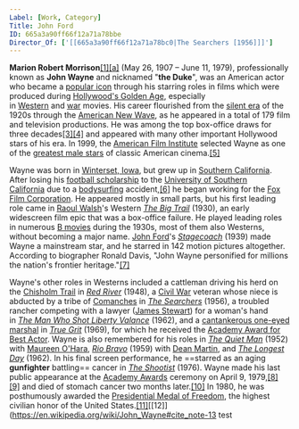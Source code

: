 ```yaml
---
Label: [Work, Category]
Title: John Ford
ID: 665a3a90ff66f12a71a78bbe
Director_Of: ['[[665a3a90ff66f12a71a78bc0|The Searchers [1956]]]']
---
```


**Marion Robert Morrison**[[1]](https://en.wikipedia.org/wiki/John_Wayne#cite_note-1)[[a]](https://en.wikipedia.org/wiki/John_Wayne#cite_note-3) (May 26, 1907 – June 11, 1979), professionally known as **John Wayne** and nicknamed "**the Duke**", was an American actor who became a [popular icon](https://en.wikipedia.org/wiki/Popular_icon "Popular icon") through his starring roles in films which were produced during [Hollywood's Golden Age](https://en.wikipedia.org/wiki/Hollywood%27s_Golden_Age "Hollywood's Golden Age"), especially in [Western](https://en.wikipedia.org/wiki/Western_film "Western film") and [war](https://en.wikipedia.org/wiki/War_film "War film") movies. His career flourished from the [silent era](https://en.wikipedia.org/wiki/Silent_era "Silent era") of the 1920s through the [American New Wave](https://en.wikipedia.org/wiki/American_New_Wave "American New Wave"), as he appeared in a total of 179 film and television productions. He was among the top box-office draws for three decades[[3]](https://en.wikipedia.org/wiki/John_Wayne#cite_note-numbers-4)[[4]](https://en.wikipedia.org/wiki/John_Wayne#cite_note-5) and appeared with many other important Hollywood stars of his era. In 1999, the [American Film Institute](https://en.wikipedia.org/wiki/American_Film_Institute "American Film Institute") selected Wayne as one of the [greatest male stars](https://en.wikipedia.org/wiki/AFI%27s_100_Years...100_Stars "AFI's 100 Years...100 Stars") of classic American cinema.[[5]](https://en.wikipedia.org/wiki/John_Wayne#cite_note-6)

Wayne was born in [Winterset, Iowa](https://en.wikipedia.org/wiki/Winterset,_Iowa "Winterset, Iowa"), but grew up in [Southern California](https://en.wikipedia.org/wiki/Southern_California "Southern California"). After losing his [football scholarship](https://en.wikipedia.org/wiki/Athletic_scholarship "Athletic scholarship") to the [University of Southern California](https://en.wikipedia.org/wiki/University_of_Southern_California "University of Southern California") due to a [bodysurfing](https://en.wikipedia.org/wiki/Bodysurfing "Bodysurfing") accident,[[6]](https://en.wikipedia.org/wiki/John_Wayne#cite_note-FOOTNOTERobertsOlson199563%E2%80%9364-7) he began working for the [Fox Film Corporation](https://en.wikipedia.org/wiki/20th_Century_Fox "20th Century Fox"). He appeared mostly in small parts, but his first leading role came in [Raoul Walsh](https://en.wikipedia.org/wiki/Raoul_Walsh "Raoul Walsh")'s Western _[The Big Trail](https://en.wikipedia.org/wiki/The_Big_Trail "The Big Trail")_ (1930), an early widescreen film epic that was a box-office failure. He played leading roles in numerous [B movies](https://en.wikipedia.org/wiki/B_movie "B movie") during the 1930s, most of them also Westerns, without becoming a major name. [John Ford](https://en.wikipedia.org/wiki/John_Ford "John Ford")'s _[Stagecoach](https://en.wikipedia.org/wiki/Stagecoach_(1939_film) "Stagecoach (1939 film)")_ (1939) made Wayne a mainstream star, and he starred in 142 motion pictures altogether. According to biographer Ronald Davis, "John Wayne personified for millions the nation's frontier heritage."[[7]](https://en.wikipedia.org/wiki/John_Wayne#cite_note-8)

Wayne's other roles in Westerns included a cattleman driving his herd on the [Chisholm Trail](https://en.wikipedia.org/wiki/Chisholm_Trail "Chisholm Trail") in _[Red River](https://en.wikipedia.org/wiki/Red_River_(1948_film) "Red River (1948 film)")_ (1948), a [Civil War](https://en.wikipedia.org/wiki/American_Civil_War "American Civil War") veteran whose niece is abducted by a tribe of [Comanches](https://en.wikipedia.org/wiki/Comanche "Comanche") in _[The Searchers](https://en.wikipedia.org/wiki/The_Searchers "The Searchers")_ (1956), a troubled rancher competing with a lawyer ([James Stewart](https://en.wikipedia.org/wiki/James_Stewart "James Stewart")) for a woman's hand in _[The Man Who Shot Liberty Valance](https://en.wikipedia.org/wiki/The_Man_Who_Shot_Liberty_Valance "The Man Who Shot Liberty Valance")_ (1962), and a [cantankerous one-eyed marshal](https://en.wikipedia.org/wiki/Rooster_Cogburn_(character) "Rooster Cogburn (character)") in _[True Grit](https://en.wikipedia.org/wiki/True_Grit_(1969_film) "True Grit (1969 film)")_ (1969), for which he received the [Academy Award for Best Actor](https://en.wikipedia.org/wiki/Academy_Award_for_Best_Actor "Academy Award for Best Actor"). Wayne is also remembered for his roles in _[The Quiet Man](https://en.wikipedia.org/wiki/The_Quiet_Man "The Quiet Man")_ (1952) with [Maureen O'Hara](https://en.wikipedia.org/wiki/Maureen_O%27Hara "Maureen O'Hara"), _[Rio Bravo](https://en.wikipedia.org/wiki/Rio_Bravo_(film) "Rio Bravo (film)")_ (1959) with [Dean Martin](https://en.wikipedia.org/wiki/Dean_Martin "Dean Martin"), and _[The Longest Day](https://en.wikipedia.org/wiki/The_Longest_Day_(film) "The Longest Day (film)")_ (1962). In his final screen performance, he ==starred as an aging **gunfighter** battling== cancer in _[The Shootist](https://en.wikipedia.org/wiki/The_Shootist "The Shootist")_ (1976). Wayne made his last public appearance at the [Academy Awards](https://en.wikipedia.org/wiki/Academy_Awards "Academy Awards") ceremony on April 9, 1979,[[8]](https://en.wikipedia.org/wiki/John_Wayne#cite_note-9)[[9]](https://en.wikipedia.org/wiki/John_Wayne#cite_note-10) and died of stomach cancer two months later.[[10]](https://en.wikipedia.org/wiki/John_Wayne#cite_note-11) In 1980, he was posthumously awarded the [Presidential Medal of Freedom](https://en.wikipedia.org/wiki/Presidential_Medal_of_Freedom "Presidential Medal of Freedom"), the highest civilian honor of the United States.[[11]](https://en.wikipedia.org/wiki/John_Wayne#cite_note-12)[[12]](https://en.wikipedia.org/wiki/John_Wayne#cite_note-13
test